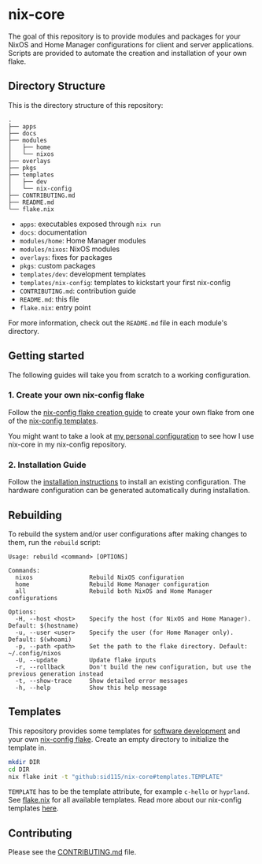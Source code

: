 # nix-core

The goal of this repository is to provide modules and packages for your NixOS and Home Manager configurations for client and server applications. Scripts are provided to automate the creation and installation of your own flake.

## Directory Structure

This is the directory structure of this repository:

```
.
├── apps
├── docs
├── modules
│   ├── home
│   └── nixos
├── overlays
├── pkgs
├── templates
│   ├── dev
│   └── nix-config
├── CONTRIBUTING.md
├── README.md
└── flake.nix
```

- `apps`: executables exposed through `nix run`
- `docs`: documentation
- `modules/home`: Home Manager modules
- `modules/nixos`: NixOS modules
- `overlays`: fixes for packages
- `pkgs`: custom packages
- `templates/dev`: development templates
- `templates/nix-config`: templates to kickstart your first nix-config
- `CONTRIBUTING.md`: contribution guide
- `README.md`: this file
- `flake.nix`: entry point

For more information, check out the `README.md` file in each module's directory.

## Getting started

The following guides will take you from scratch to a working configuration.

### 1. Create your own nix-config flake

Follow the [nix-config flake creation guide](./docs/create_flake.md) to create your own flake from one of the [nix-config templates](./templates/nix-config/).

You might want to take a look at [my personal configuration](https://github.com/sid115/nix-config) to see how I use nix-core in my nix-config repository.

### 2. Installation Guide

Follow the [installation instructions](./docs/install_instructions.md) to install an existing configuration. The hardware configuration can be generated automatically during installation.

## Rebuilding

To rebuild the system and/or user configurations after making changes to them, run the `rebuild` script:

```
Usage: rebuild <command> [OPTIONS]

Commands:
  nixos                Rebuild NixOS configuration
  home                 Rebuild Home Manager configuration
  all                  Rebuild both NixOS and Home Manager configurations

Options:
  -H, --host <host>    Specify the host (for NixOS and Home Manager). Default: $(hostname)
  -u, --user <user>    Specify the user (for Home Manager only). Default: $(whoami)
  -p, --path <path>    Set the path to the flake directory. Default: ~/.config/nixos
  -U, --update         Update flake inputs
  -r, --rollback       Don't build the new configuration, but use the previous generation instead
  -t, --show-trace     Show detailed error messages
  -h, --help           Show this help message
```

## Templates

This repository provides some templates for [software development](./templates/dev/) and your own [nix-config flake](./templates/nix-config/). Create an empty directory to initialize the template in.

```bash
mkdir DIR
cd DIR
nix flake init -t "github:sid115/nix-core#templates.TEMPLATE"
```

`TEMPLATE` has to be the template attribute, for example `c-hello` or `hyprland`. See [flake.nix](./flake.nix) for all available templates. Read more about our nix-config templates [here](./docs/create_flake.md).

## Contributing

Please see the [CONTRIBUTING.md](./CONTRIBUTING.md) file.

